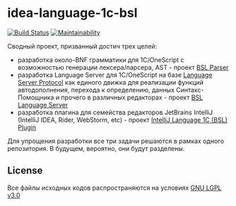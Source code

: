# idea-language-1c-bsl

[![Build Status](https://travis-ci.org/1c-syntax/idea-language-1c-bsl.svg?branch=master)](https://travis-ci.org/1c-syntax/idea-language-1c-bsl)
[![Maintainability](https://api.codeclimate.com/v1/badges/a5b9d528d8fd58686c0e/maintainability)](https://codeclimate.com/github/1c-syntax/idea-language-1c-bsl/maintainability)

Сводный проект, призванный достич трех целей:

* разработка около-BNF грамматики для 1С/OneScript с возможностью генерации лексера/парсера, AST - проект [BSL Parser](./bslparser)
* разработка Language Server для 1С/OneScript на базе [Language Server Protocol](https://microsoft.github.io/language-server-protocol/) как единого движка для реализации функций автодополнения, перехода к определению, данных Синтакс-Помощника и прочего в различных редакторах - проект [BSL Language Server](./languageserver)
* разработка плагина для семейства редакторов JetBrains IntelliJ (IntelliJ IDEA, Rider, WebStorm, etc) - проект [IntelliJ Language 1C (BSL) Plugin](./intellij-bsl)

Для упрощения разработки все три задачи решаются в рамках одного репозитория. В будущем, вероятно, они будут разделены.

## License

Все файлы исходных кодов распространяются на условиях [GNU LGPL v3.0](./COPYING.LESSER.md)
